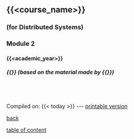 <br>

## {{<course_name>}}
### **(for Distributed Systems)**

### Module 2

####  {{<academic_year>}}

##### {{<mm>}} (based on the material made by {{<gc>}})


<br>

<br>


Compiled on: {{< today >}} --- [<i class="fa fa-print" aria-hidden="true"></i> printable version](?print-pdf&pdfSeparateFragments=false)

[<i class="fa fa-undo" aria-hidden="true"></i> back](..)

[<i class="fa fa-arrow-down" aria-hidden="true"></i> table of content](#table-of-contents)